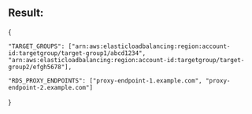 ## Result:

{

    "TARGET_GROUPS": ["arn:aws:elasticloadbalancing:region:account-id:targetgroup/target-group1/abcd1234", "arn:aws:elasticloadbalancing:region:account-id:targetgroup/target-group2/efgh5678"],
    
    "RDS_PROXY_ENDPOINTS": ["proxy-endpoint-1.example.com", "proxy-endpoint-2.example.com"]
}
